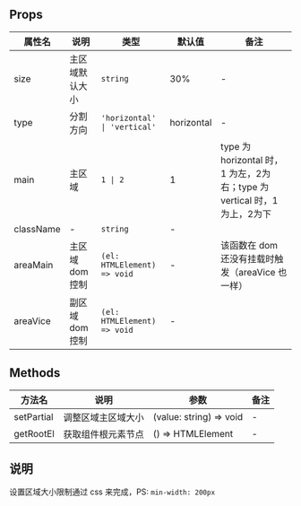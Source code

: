 
## Props

| 属性名 | 说明 | 类型 | 默认值 | 备注 |
| --- | --- | --- | --- | --- |
| size | 主区域默认大小 | `string` | 30% | - |
| type | 分割方向 | `'horizontal' \| 'vertical'` | horizontal | - |
| main | 主区域 | `1 \| 2` | 1 | type 为 horizontal 时，1 为左，2为右；type 为 vertical 时，1 为上，2为下 |
| className | - | `string` | - | |
| areaMain | 主区域 dom 控制 | `(el: HTMLElement) => void` | - | 该函数在 dom 还没有挂载时触发（areaVice 也一样） |
| areaVice | 副区域 dom 控制 | `(el: HTMLElement) => void` | - | |

## Methods

| 方法名 | 说明 | 参数 | 备注 |
| --- | --- | --- | --- |
| setPartial | 调整区域主区域大小 | (value: string) => void | - |
| getRootEl | 获取组件根元素节点 | () => HTMLElement | - |


## 说明

设置区域大小限制通过 css 来完成，PS: `min-width: 200px`